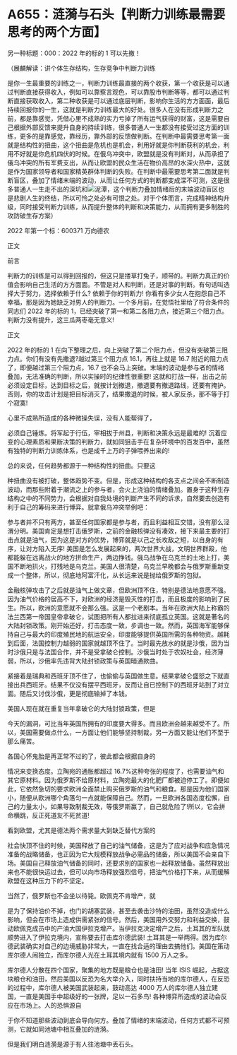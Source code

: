 # A655：涟漪与石头【判断力训练最需要思考的两个方面】

另一种标题：000：2022 年的标的 1 可以先撤！

（展麟解读：讲个体生存结构，生存竞争中判断力训练

是你一生最重要的训练之一，判断力训练最直接的两个收获，第一个收获是可以通过判断直接获得收入，例如可以靠察言观色，可以靠股市判断等等，都可以通过判断直接获取收入，第二种收获是可以通过底层判断，影响你生活的方方面面，最后持续回报你的一生，这就是判断力训练最大的好处。很多人在没有形成判断力之前，都是靠感觉，凭借心里不成熟的实力亏掉了所有运气获得的财富，这是需要自己根据外部反馈来提升自身的持续训练，很多普通人一生都没有接受过这方面的训练，更多的是靠感觉，靠经历，靠外部的反馈做判断。在判断中最需要思考第一面就是结构性的扭曲，这个扭曲是危机也是机会，利用好就是你判断获利的机会，利用不好就是你危机四伏的时候。在俄乌冲突中，欧盟就是没有判断对，从而承担了俄乌冲突的所有军费支出，从而让欧盟的民众生活在物价高昂的水深火热中，这就是作为国家领导者和国家精英群体判断的失败。在判断中最需要思考第二面就是判断盲区，叠加了情绪末端的波动，从而让任何方式的判断都变成深不可测，这是很多普通人一生走不出的深坑和![](img/index-955_1.jpg)泥潭，这个判断力叠加情绪后的末端波动盲区也是悲剧人生的终结，所以可怜之处必有可恨之处。对于个体而言，完成精神结构升级，同时接受判断力训练，从而提升整体的判断和决策能力，从而拥有更多制胜的攻防破生存方案）

2022 年第一个标：600371 万向德农

正文

前言

判断力的训练是可以得到回报的，但这只是搂草打兔子，顺带的。判断力真正的价值会影响自己生活的方方面面。不管是对人和判断，还是对事的判断。有句话叫选择大于努力，选择依赖于什么? 依赖于你的判断力! 你看有多少女人在抱怨自己不幸福，那是因为她缺乏对男人的判断力。一个多月前，在觉悟社里给了符合条件的同志们 2022 年的标的 1，已经突破了第一和第二各阻力点，接近第三个阻力点。判断力没有提升，这三瓜两枣毫无意义!

正文

2022 年的标的 1 在向下整理之后，向上突破了第二个阻力点，但没有突破第三阻力点。你们有没有先撒退?越过第三个阻力点 16.1，再往上就是 16.7 附近的阻力点了，即便越过第三个阻力点，16.7 也不会马上突破。末端的波动是参与者的情绪叠加，无法准确的判断，所以实操时的纪律性很重要! 这就和打战一样，出击之前必须设定目标，达到目标之后，就按计划撤退，撤退要有撤退路线，还要有掩护。否则，你的攻击计划是把目标消灭了，结果撒退的时候，被人家反杀，那不等于打个寂寞!

心里不成熟所造成的各种微操失误，没有人能帮得了，

必须自己锤炼。将军起于行伍，宰相拔于州县，判断和决策永远是最难的! 沉着应变的心理素质和果断决策的判断力，就如同狙击手在复杂环境中的百发百中，虽然有独特的判断力训练体系，也是成千上万的子弹喂养出来的!

总的来说，任何趋势都源于一种结构性的扭曲。只要这

种扭曲没有被打破，整体趋势不变。但是，形成这种结构的各支点之间会不断制造波动，而那些附着于潮流之上的参与者，会火上浇油的情绪叠加。置身于这种生存结构之中的不同势力，会根据对自我处境的判断产生不同的诉求，自然要去创造有利于自己的筹码来进行博弈。就拿俄乌冲突举例吧：

参与者并不只有两方，甚至任何国家都是参与者，而且利益相互交错，没有那么泾渭分明。美国肯定是想打击俄罗斯，之前的金融核弹没有凑效，接下来最主要的打击点就是油气，因为这是对方的优势，博弈就是以己之长攻敌之短，以自身的有序，让对方陷入无序! 美国是怎么发展起来的，两次世界大战，文明世界群殴，他都能躲在远离战火的地方拼命生产，两边挣钱。俄乌战争在乌克兰的土地上打，美国不断地拱火，打残地是乌克兰。美国人很清楚，乌克兰早晚都会与俄罗斯重新变成一个整体，所以，彻底地阿富汗化，从长远来说是抛给俄罗斯的包狱。

金融核弹攻击了之后就是油气上做文章，但欧洲顶不住，特别是德法地意愿不强。因为油气价格的居高不下，对欧洲的经济是毁灭性的打击，而且极度的影响到了民生。所以，欧洲的意愿就不会那么强。这是一个老剧本。当年在欧洲大陆上称霸的法兰西第一帝国皇帝拿破仑，试图把所有人都拉进来彻底孤立英国。这就是著名的大陆封锁政策。刚开始还好，打击态度一致，步调也一致。然而，英国海军能够保持自己与最大的印度殖民地的航运安全，印度能够提供英国所需的各种物资。越耗到后面，法国控制力越弱的国家就越顶不住了。当时最先放水的就是沙俄，因为当时沙俄只是与法国合作，并不是受拿破仑控制。沙俄当时处于农奴社会，经济薄弱，所以，沙俄率先违背大陆封锁政策与英国暗通款曲。

紧接着是瑞典和西班牙顶不住了，也偷偷与英国做生意。结果拿破仑盛怒之下就直接出兵西班牙。结果不仅没有摆平西班牙，反而让自已控制下的西班牙站到了对立面。随后又讨伐沙俄，更是彻底输掉了本钱。

美国人现在就在重复当年拿破仑的大陆封锁政策，但是

今天的漏洞，可比当年英国所拥有的印度要大得多。而且欧洲会越来越受不了。所以，美国需要做点什么，一方面让他们能够坚持制裁，另一方面又能让他们不至于那么痛苦。

各国心怀鬼胎是再正常不过的了，彼此都会根据自身的

情况来变换态度。立陶宛的通胀都超过 16.7%这种夸张的程度了，也需要油气和其它原材料。因为俄罗斯不给原材料，立陶宛最大的化肥厂都被迫停工了。即便如此，它依然急切的要求欧洲全面禁止购买俄罗斯的油气和粮食。那是因为他们国家小，随便从欧洲哪个角落匀一点就能保障自己。然而，一旦欧洲各国态度松懈，自己的力量太小，如果导致制裁无效，等俄罗斯赢了，自己就危险了!所以，它会拼命横跳，反正死道友不死贫道!

看到欧盟，尤其是德法两个需求量大到缺乏替代方案的

社会快顶不住的时候，美国释放了自己的油气储备，这是为了应对战争和应急情况准备的战略储备，也正因为它大规模释放战争必需品的储备，所以美国不会亲自下场。美国自己释放油气储备的同时，还要求别的国家也一起释放储备。虽然释放出来也不能很快运过去，但可以向市场释放强烈信号，把油气价格打下来，从而缓解欧盟在这种压力下的不坚定。

当然了，俄罗斯也不会坐以待毙。欧佩克不肯增产，就

是为了保持油价不掉，也门的胡塞武装，甚至去袭击沙特的油田，虽然没造成什么影响，但会在市场上造成供需紧张的信号。然后，美国用外交努力和利益交换，鼓动欧佩克成员中的产油大国伊拉克增产。当伊拉克决定增产之后，土耳其的军队就顺势进入了伊拉克境内，宣称要去打击库尔德武装! 土耳其是一举两得。因为库尔德武装确实对自己的边境威胁非常大，一直在找合适的理由去搞他们。美国在策动库尔德人闹独立，而库尔德人光在土耳其境内就有 1500 万人之多。

库尔德人分散在四个国家，聚集的地方既是粮仓也是油田! 当年 ISIS 崛起，占据这块粮仓和油田，然后美国以反恐为名大举介入，同时扶持当地的库尔德人，在反恐的过程中，库尔德人被美国武装起来，鼓动高达 4000 万人的库尔德人独立建国，一直是美国手中超级好的一张牌，足以一石多鸟! 各种博弈所造成的波动会反应在市场上。人的恐惧源自

于你不知道那些波动到底会导向何方。叠加了情绪的末端波动，任何方式都不可预测，它就如同池塘中相互叠加的涟漪。

但是我们明白涟漪是源于有人往池塘中丢石头。